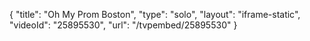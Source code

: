 {
    "title": "Oh My Prom Boston",
    "type": "solo",
    "layout": "iframe-static",
    "videoId": "25895530",
    "url": "\/tvpembed\/25895530"
}